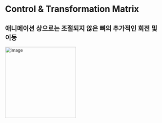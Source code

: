 # Control & Transformation Matrix

## 애니메이션 상으로는 조절되지 않은 뼈의 추가적인 회전 및 이동

<img width="232" alt="image" src="https://github.com/KimDaeMins/Portfolio/assets/68540137/23e31200-c1a8-49cf-b4b9-15561b6c6914">

